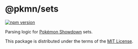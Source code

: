 # @pkmn/sets
[![npm version](https://img.shields.io/npm/v/@pkmn/sets.svg)](https://www.npmjs.com/package/@pkmn/sets)&nbsp;

Parsing logic for [Pokémon Showdown][0] sets.

This package is distributed under the terms of the [MIT License][1].

  [0]: https://pokemonshowdown.com
  [1]: https://github.com/pkmn/ps/blob/master/sets/LICENSE
